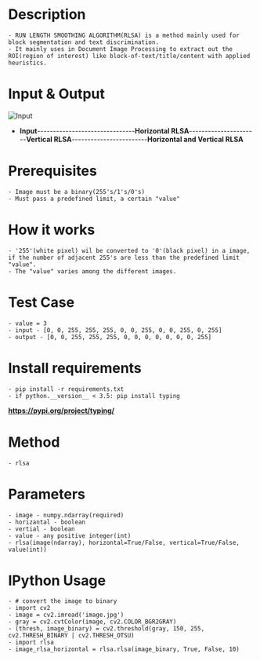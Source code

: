 # Description

	- RUN LENGTH SMOOTHING ALGORITHM(RLSA) is a method mainly used for block segmentation and text discrimination.
	- It mainly uses in Document Image Processing to extract out the ROI(region of interest) like block-of-text/title/content with applied heuristics.

# Input & Output
![Input](https://github.com/Vasistareddy/python-rlsa/blob/master/images/image.jpeg)
- **Input**-------------------------------**Horizontal RLSA**----------------------**Vertical RLSA**------------------------**Horizontal and Vertical RLSA**

# Prerequisites

	- Image must be a binary(255's/1's/0's)
	- Must pass a predefined limit, a certain "value"

# How it works

	- '255'(white pixel) wil be converted to '0'(black pixel) in a image, if the number of adjacent 255's are less than the predefined limit "value".
	- The "value" varies among the different images.

# Test Case

	- value = 3
	- input - [0, 0, 255, 255, 255, 0, 0, 255, 0, 0, 255, 0, 255]
	- output - [0, 0, 255, 255, 255, 0, 0, 0, 0, 0, 0, 0, 255]

# Install requirements

	- pip install -r requirements.txt
	- if python.__version__ < 3.5: pip install typing
**https://pypi.org/project/typing/**

# Method

	- rlsa

# Parameters

	- image - numpy.ndarray(required)
	- horizantal - boolean
	- vertial - boolean
	- value - any positive integer(int)
	- rlsa(image(ndarray), horizontal=True/False, vertical=True/False, value(int))

# IPython Usage

	- # convert the image to binary
	- import cv2
	- image = cv2.imread('image.jpg')
	- gray = cv2.cvtColor(image, cv2.COLOR_BGR2GRAY)
	- (thresh, image_binary) = cv2.threshold(gray, 150, 255, cv2.THRESH_BINARY | cv2.THRESH_OTSU)
	- import rlsa
	- image_rlsa_horizontal = rlsa.rlsa(image_binary, True, False, 10)



